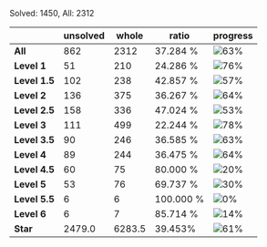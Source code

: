 Solved: 1450, All: 2312

| |unsolved|whole|ratio|progress|
|----|----|----|----|----|
|**All**| 862 | 2312 | 37.284 %| ![63%](https://progress-bar.dev/63?title=All) |
|**Level 1**| 51 | 210 | 24.286 %| ![76%](https://progress-bar.dev/76?title=Level+1++)|
|**Level 1.5**| 102 | 238 | 42.857 %| ![57%](https://progress-bar.dev/57?title=Level+1.5)|
|**Level 2**| 136 | 375 | 36.267 %| ![64%](https://progress-bar.dev/64?title=Level+2++)|
|**Level 2.5**| 158 | 336 | 47.024 %| ![53%](https://progress-bar.dev/53?title=Level+2.5)|
|**Level 3**| 111 | 499 | 22.244 %| ![78%](https://progress-bar.dev/78?title=Level+3++)|
|**Level 3.5**| 90 | 246 | 36.585 %| ![63%](https://progress-bar.dev/63?title=Level+3.5)|
|**Level 4**| 89 | 244 | 36.475 %| ![64%](https://progress-bar.dev/64?title=Level+4++)|
|**Level 4.5**| 60 | 75 | 80.000 %| ![20%](https://progress-bar.dev/20?title=Level+4.5)|
|**Level 5**| 53 | 76 | 69.737 %| ![30%](https://progress-bar.dev/30?title=Level+5++)|
|**Level 5.5**| 6 | 6 | 100.000 %| ![0%](https://progress-bar.dev/0?title=Level+5.5)|
|**Level 6**| 6 | 7 | 85.714 %| ![14%](https://progress-bar.dev/14?title=Level+6++)|
|**Star**|2479.0 | 6283.5 |39.453%| ![61%](https://progress-bar.dev/61?title=Star) |

